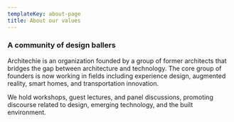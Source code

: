```yaml
---
templateKey: about-page
title: About our values
---
```

### A community of design ballers
Architechie is an organization founded by a group of former architects that bridges the gap between architecture and technology. The core group of founders is now working in fields including experience design, augmented reality, smart homes, and transportation innovation.

We hold workshops, guest lectures, and panel discussions, promoting discourse related to design, emerging technology, and the built environment. 
